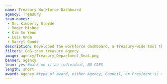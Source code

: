 ```yaml
---
name: Treasury Workforce Dashboard
agency: Treasury
team-names:
 - Dr. Kimberly Steide
 - Roger Mishoe
 - Kim So Yeon
 - Luis Unda
 - Darryl Goode
description: Developed the workforce dashboard, a Treasury-wide tool that standardizes data, identifies trends, and enables management to modernize the workforce. Their work allows for effective data analysis and visualization for both self-service and enterprise use within a single platform, creating a greater sense of transparency.
filters: GoG-team treasury agency
image: agency/Treasury_Department_Seal.png
banner: agency
team: yes #mark no if an individual, NO CAPS
length: short
award: Agency #type of award, either Agency, Council, or President's; this is case sensitive so make sure to match the options listed exactly. This section generates the format of the card
---
```

